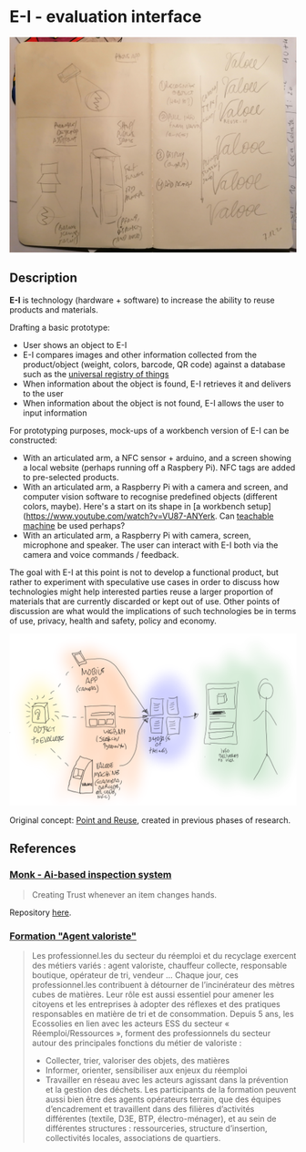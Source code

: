 # E-I - evaluation interface

![](header.jpg)

## Description

**E-I** is technology (hardware + software) to increase the ability to reuse products and materials. 

Drafting a basic prototype:

- User shows an object to E-I
- E-I compares images and other information collected from the product/object (weight, colors, barcode, QR code) against a database such as the [universal registry of things](../universal-registry/README.md)
- When information about the object is found, E-I retrieves it and delivers to the user
- When information about the object is not found, E-I allows the user to input information

For prototyping purposes, mock-ups of a workbench version of E-I can be constructed:

- With an articulated arm, a NFC sensor + arduino, and a screen showing a local website (perhaps running off a Raspbery Pi). NFC tags are added to pre-selected products.
- With an articulated arm, a Raspberry Pi with a camera and screen, and computer vision software to recognise predefined objects (different colors, maybe). Here's a start on its shape in [a workbench setup](https://www.youtube.com/watch?v=VU87-ANYerk. Can [teachable machine](https://teachablemachine.withgoogle.com/) be used perhaps?
- With an articulated arm, a Raspberry Pi with camera, screen, microphone and speaker. The user can interact with E-I both via the camera and voice commands / feedback.

The goal with E-I at this point is not to develop a functional product, but rather to experiment with speculative use cases in order to discuss how  technologies might help interested parties reuse a larger proportion of materials that are currently discarded or kept out of use.  Other points of discussion are what would the implications of such technologies be in terms of use, privacy, health and safety, policy and economy.

![](valooe.png)

Original concept:  [Point and Reuse](https://is.efeefe.me/concepts/point-reuse), created in previous phases of research.

## References

### [Monk - Ai-based inspection system](https://monkvision.ai/#how-it-works)

> Creating Trust whenever an item changes hands.

Repository [here](https://github.com/Tessellate-Imaging/monk_v1).

### [Formation "Agent valoriste"](https://ecossolies.fr/Formation-Agent-valoriste)

> Les professionnel.les du secteur du réemploi et du recyclage exercent des métiers variés : agent valoriste, chauffeur collecte, responsable boutique, opérateur de tri, vendeur … Chaque jour, ces professionnel.les contribuent à détourner de l’incinérateur des mètres cubes de matières. Leur rôle est aussi essentiel pour amener les citoyens et les entreprises à adopter des réflexes et des pratiques responsables en matière de tri et de consommation.
> Depuis 5 ans, les Ecossolies en lien avec les acteurs ESS du secteur « Réemploi/Ressources », forment des professionnels du secteur autour des principales fonctions du métier de valoriste :
>  - Collecter, trier, valoriser des objets, des matières
>  - Informer, orienter, sensibiliser aux enjeux du réemploi
>  - Travailler en réseau avec les acteurs agissant dans la prévention et la gestion des déchets.
> Les participants de la formation peuvent aussi bien être des agents opérateurs terrain, que des équipes d’encadrement et travaillent dans des filières d’activités différentes (textile, D3E, BTP, électro-ménager), et au sein de différentes structures : ressourceries, structure d’insertion, collectivités locales, associations de quartiers.

